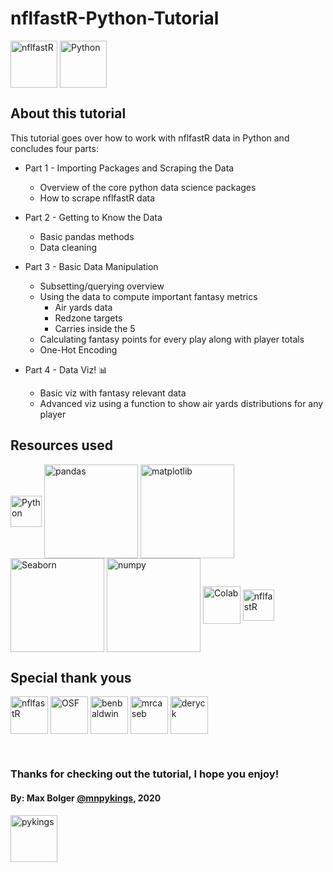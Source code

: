 # nflfastR-Python-Tutorial

[<img align="middle" alt="nflfastR" width="75px" src="https://mrcaseb.github.io/nflfastR/reference/figures/logo.png" />][nflfastR] 
[<img align="middle" alt="Python" width="75px" src="https://external-content.duckduckgo.com/iu/?u=https%3A%2F%2Fcode.fb.com%2Fwp-content%2Fuploads%2F2016%2F05%2F2000px-Python-logo-notext.svg_.png&f=1&nofb=1" />][Python]

[nflfastR]: https://mrcaseb.github.io/nflfastR/
[Python]: https://www.python.org/ 

## About this tutorial

This tutorial goes over how to work with nflfastR data in Python and concludes four parts:

- Part 1 -  Importing Packages and Scraping the Data
  - Overview of the core python data science packages
  - How to scrape nflfastR data

- Part 2 - Getting to Know the Data
  - Basic pandas methods
  - Data cleaning

- Part 3 - Basic Data Manipulation
  - Subsetting/querying overview
  - Using the data to compute important fantasy metrics
    - Air yards data
    - Redzone targets
    - Carries inside the 5
  - Calculating fantasy points for every play along with player totals
  - One-Hot Encoding

- Part 4 - Data Viz! 📊
  - Basic viz with fantasy relevant data
  - Advanced viz using a function to show air yards distributions for any player

## Resources used

[<img align="middle" alt="Python" width="50px" src="https://external-content.duckduckgo.com/iu/?u=https%3A%2F%2Fcode.fb.com%2Fwp-content%2Fuploads%2F2016%2F05%2F2000px-Python-logo-notext.svg_.png&f=1&nofb=1" />][Python]
[<img align="middle" alt="pandas" width="150px" src="https://pandas.pydata.org/docs/_static/pandas.svg" />][pandas]
[<img align="middle" alt="matplotlib" width="150px" src="https://external-content.duckduckgo.com/iu/?u=https%3A%2F%2Fmatplotlib.org%2F_static%2Flogo2.png&f=1&nofb=1" />][matplotlib]
[<img align="middle" alt="Seaborn" width="150px" src="https://seaborn.pydata.org/_static/logo-wide-lightbg.svg" />][Seaborn]
[<img align="middle" alt="numpy" width="150px" src="https://external-content.duckduckgo.com/iu/?u=https%3A%2F%2Fupload.wikimedia.org%2Fwikipedia%2Fcommons%2Fthumb%2F3%2F31%2FNumPy_logo_2020.svg%2F1024px-NumPy_logo_2020.svg.png&f=1&nofb=1" />][numpy]
[<img align="middle" alt="Colab" width="60px" src="https://colab.research.google.com/img/colab_favicon_256px.png" />][colab]
[<img align="middle" alt="nflfastR" width="50px" src="https://mrcaseb.github.io/nflfastR/reference/figures/logo.png" />][nflfastR] 

[Python]: https://www.python.org/ 
[Seaborn]: https://seaborn.pydata.org/#
[matplotlib]: https://matplotlib.org/#
[pandas]: https://pandas.pydata.org/docs/
[numpy]: https://numpy.org/
[colab]: https://colab.research.google.com/notebooks/intro.ipynb
[nflfastR]: https://mrcaseb.github.io/nflfastR/

## Special thank yous

[<img align="middle" alt="nflfastR" width="60px" src="https://mrcaseb.github.io/nflfastR/reference/figures/logo.png" />][nflfastR] 
[<img align="middle" alt="OSF" width="60px" src="https://www.opensourcefootball.com/logo.png" />][OSF]
[<img align="middle" alt="benbaldwin" width="60px" src="https://pbs.twimg.com/profile_images/1302946750488023041/KGd678va_400x400.jpg" />][benbaldwin]
[<img align="middle" alt="mrcaseb" width="60px" src="https://pbs.twimg.com/profile_images/1245699172084441089/DQQeSich_400x400.jpg" />][mrcaseb]
[<img align="middle" alt="deryck" width="60px" src="https://pbs.twimg.com/profile_images/1311704316177248256/W9Y2_jsM_400x400.jpg" />][deryck]


</br>

[nflfastR]: https://mrcaseb.github.io/nflfastR/
[OSF]: https://www.opensourcefootball.com/
[benbaldwin]: https://twitter.com/benbbaldwin 
[mrcaseb]: https://twitter.com/mrcaseb 
[deryck]: https://twitter.com/DeryckG_
[mnpykings]: https://twitter.com/mnpykings
    
### Thanks for checking out the tutorial, I hope you enjoy!

#### By: Max Bolger [@mnpykings](https://twitter.com/mnpykings), 2020

[<img align="middle" alt="pykings" width="75px" src="https://pbs.twimg.com/profile_images/1265092923588259841/LdwH0Ex1_400x400.jpg" />][mnpykings]

[mnpykings]: https://twitter.com/mnpykings
